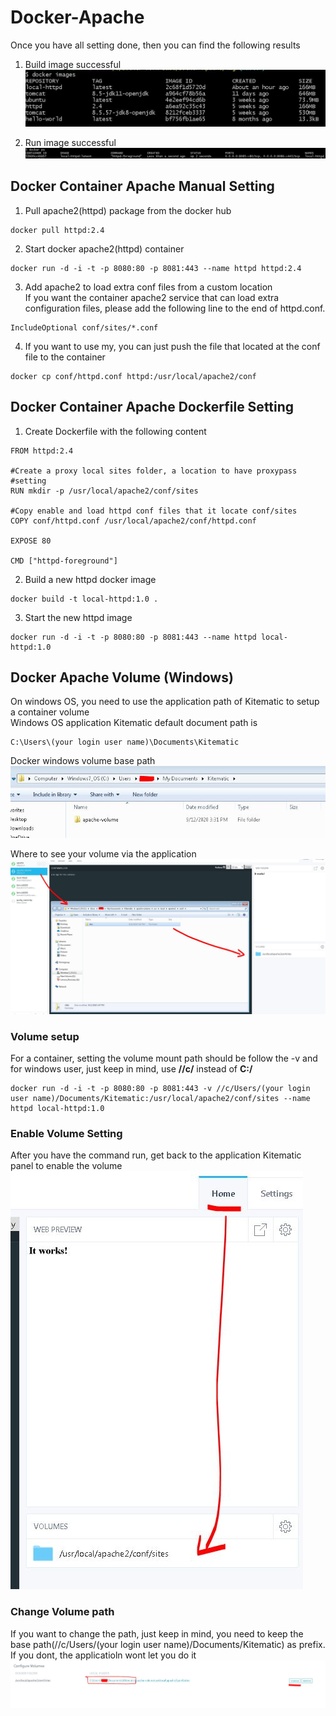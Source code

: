 # Docker-Apache

Once you have all setting done, then you can find the following results  
1. Build image  successful  
![Alt text](img/1.JPG?raw=true)

2. Run image successful  
![Alt text](img/2.JPG?raw=true)

## Docker Container Apache Manual Setting
1. Pull apache2(httpd) package from the docker hub
```
docker pull httpd:2.4
```
2. Start docker apache2(httpd) container
```
docker run -d -i -t -p 8080:80 -p 8081:443 --name httpd httpd:2.4
```
3. Add apache2 to load extra conf files from a custom location  
If you want the container apache2 service that can load extra configuration files, please add the following line to the end of httpd.conf.  
```
IncludeOptional conf/sites/*.conf
```
4. If you want to use my, you can just push the file that located at the conf file to the container
```
docker cp conf/httpd.conf httpd:/usr/local/apache2/conf
```
## Docker Container Apache Dockerfile Setting

1. Create Dockerfile with the following content
```
FROM httpd:2.4

#Create a proxy local sites folder, a location to have proxypass #setting
RUN mkdir -p /usr/local/apache2/conf/sites

#Copy enable and load httpd conf files that it locate conf/sites
COPY conf/httpd.conf /usr/local/apache2/conf/httpd.conf

EXPOSE 80

CMD ["httpd-foreground"]
```

2. Build a new httpd docker image
```
docker build -t local-httpd:1.0 .
```
3. Start the new httpd image
```
docker run -d -i -t -p 8080:80 -p 8081:443 --name httpd local-httpd:1.0
```
## Docker Apache Volume (Windows)
On windows OS, you need to use the application path of Kitematic to setup a container volume  
Windows OS application Kitematic default document path is 
```
C:\Users\(your login user name)\Documents\Kitematic
```

Docker windows volume base path  
![Alt text](img/3.JPG?raw=true)

Where to see your volume via the application  
![Alt text](img/4.JPG?raw=true)

### Volume setup
For a container, setting the volume mount path should be follow the -v and for windows user, just keep in mind, use **//c/** instead of **C:/**  
```
docker run -d -i -t -p 8080:80 -p 8081:443 -v //c/Users/(your login user name)/Documents/Kitematic:/usr/local/apache2/conf/sites --name httpd local-httpd:1.0
```

### Enable Volume Setting
After you have the command run, get back to the application Kitematic panel to enable the volume  
![Alt text](img/5.JPG?raw=true)

### Change Volume path
If you want to change the path, just keep in mind, you need to keep the base path(//c/Users/(your login user name)/Documents/Kitematic) as prefix.  
If you dont, the applicatioln wont let you do it  
![Alt text](img/6.JPG?raw=true)
